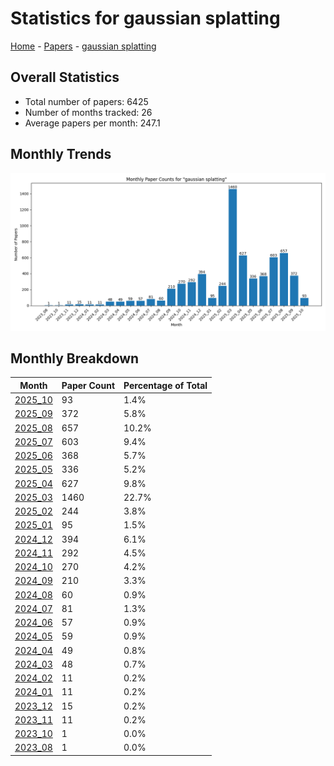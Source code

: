 # Statistics for gaussian splatting

[Home](https://arxcompass.github.io) - [Papers](https://arxcompass.github.io/papers) - [gaussian splatting](https://arxcompass.github.io/papers/gaussian_splatting)

## Overall Statistics

- Total number of papers: 6425
- Number of months tracked: 26
- Average papers per month: 247.1

## Monthly Trends

![Monthly Paper Counts](monthly_stats.png)

## Monthly Breakdown

| Month | Paper Count | Percentage of Total |
| --- | --- | --- |
| [2025_10](./2025_10/papers_1.md) | 93 | 1.4% |
| [2025_09](./2025_09/papers_1.md) | 372 | 5.8% |
| [2025_08](./2025_08/papers_1.md) | 657 | 10.2% |
| [2025_07](./2025_07/papers_1.md) | 603 | 9.4% |
| [2025_06](./2025_06/papers_1.md) | 368 | 5.7% |
| [2025_05](./2025_05/papers_1.md) | 336 | 5.2% |
| [2025_04](./2025_04/papers_1.md) | 627 | 9.8% |
| [2025_03](./2025_03/papers_1.md) | 1460 | 22.7% |
| [2025_02](./2025_02/papers_1.md) | 244 | 3.8% |
| [2025_01](./2025_01/papers_1.md) | 95 | 1.5% |
| [2024_12](./2024_12/papers_1.md) | 394 | 6.1% |
| [2024_11](./2024_11/papers_1.md) | 292 | 4.5% |
| [2024_10](./2024_10/papers_1.md) | 270 | 4.2% |
| [2024_09](./2024_09/papers_1.md) | 210 | 3.3% |
| [2024_08](./2024_08/papers_1.md) | 60 | 0.9% |
| [2024_07](./2024_07/papers_1.md) | 81 | 1.3% |
| [2024_06](./2024_06/papers_1.md) | 57 | 0.9% |
| [2024_05](./2024_05/papers_1.md) | 59 | 0.9% |
| [2024_04](./2024_04/papers_1.md) | 49 | 0.8% |
| [2024_03](./2024_03/papers_1.md) | 48 | 0.7% |
| [2024_02](./2024_02/papers_1.md) | 11 | 0.2% |
| [2024_01](./2024_01/papers_1.md) | 11 | 0.2% |
| [2023_12](./2023_12/papers_1.md) | 15 | 0.2% |
| [2023_11](./2023_11/papers_1.md) | 11 | 0.2% |
| [2023_10](./2023_10/papers_1.md) | 1 | 0.0% |
| [2023_08](./2023_08/papers_1.md) | 1 | 0.0% |
